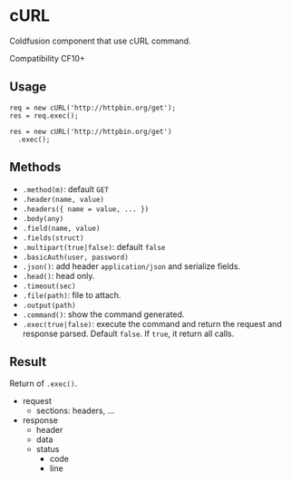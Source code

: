 # cURL
Coldfusion component that use cURL command.

Compatibility CF10+

## Usage

```
req = new cURL('http://httpbin.org/get');
res = req.exec();

res = new cURL('http://httpbin.org/get')
  .exec();
```

## Methods

- `.method(m)`: default `GET`
- `.header(name, value)`
- `.headers({ name = value, ... })`
- `.body(any)`
- `.field(name, value)`
- `.fields(struct)`
- `.multipart(true|false)`: default `false`
- `.basicAuth(user, password)`
- `.json()`: add header `application/json` and serialize fields.
- `.head()`: head only.
- `.timeout(sec)`
- `.file(path)`: file to attach.
- `.output(path)`
- `.command()`: show the command generated.
- `.exec(true|false)`: execute the command and return the request and response parsed. Default `false`. If `true`, it return all calls.

## Result

Return of `.exec()`.

- request
  + sections: headers, ...
- response
  + header
  + data
  + status
    * code
    * line
